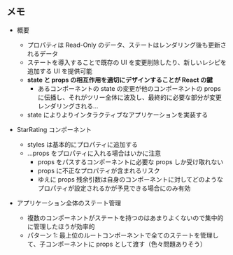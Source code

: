 ## メモ

- 概要

  - プロパティは Read-Only のデータ、ステートはレンダリング後も更新されるデータ
  - ステートを導入することで既存の UI を変更削除したり、新しいレシピを追加する UI を提供可能
  - **state と props の相互作用を適切にデザインすることが React の鍵**
    - あるコンポーネントの state の変更が他のコンポーネントの props に伝播し、それがツリー全体に波及し、最終的に必要な部分が変更レンダリングされる...
  - state によりよりインタラクティブなアプリケーションを実装する

- StarRating コンポーネント

  - styles は基本的にプロパティに追加する
  - ...props をプロパティに入れる場合はいかに注意
    - props をパスするコンポーネントに必要な props しか受け取れない
    - props に不正なプロパティが含まれるリスク
    - ゆえに props 残余引数は自身のコンポーネントに対してどのようなプロパティが設定されるかが予見できる場合にのみ有効

- アプリケーション全体のステート管理
  - 複数のコンポーネントがステートを持つのはあまりよくないので集中的に管理したほうが効率的
  - パターン 1: 最上位のルートコンポーネントで全てのステートを管理して、子コンポーネントに props として渡す（色々問題ありそう）
